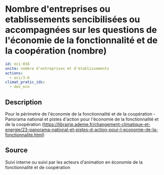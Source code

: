 # Nombre d'entreprises ou etablissements sencibilisées ou accompagnées sur les questions de l'économie de la fonctionnalité et de la coopération (nombre)
```yaml
id: eci-034
unite: nombre d'entreprises et d'établissements
actions:
  - eci/3.6
climat_pratic_ids:
  - dev_eco
```
## Description
Pour le périmetre de l'économie de la fonctionnalité et de la coopération - Panorama national et pistes d'action pour l'économie de la fonctionnalité et de la coopération (https://librairie.ademe.fr/changement-climatique-et-energie/23-panorama-national-et-pistes-d-action-pour-l-economie-de-la-fonctionnalite.html) 


## Source
Suivi interne ou suivi par les acteurs d'animation en économie de la fonctionnalité et de coopération
